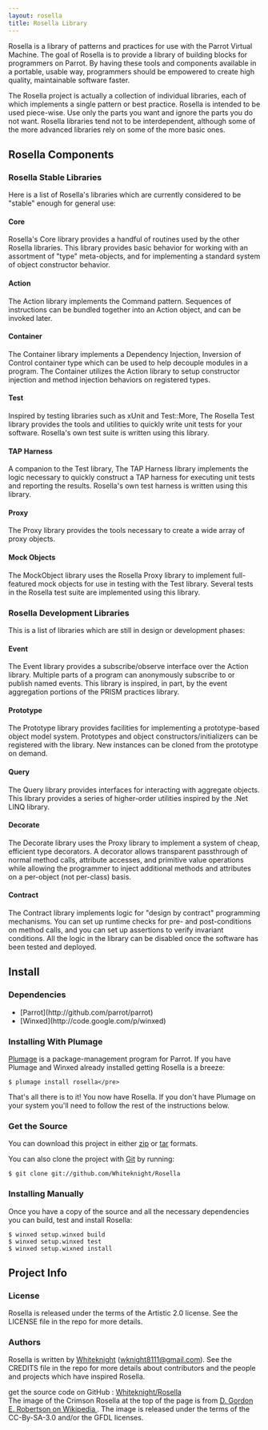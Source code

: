 ```yaml
---
layout: rosella
title: Rosella Library
---
```


Rosella is a library of patterns and practices for use with the
Parrot Virtual Machine. The goal of Rosella is to provide a
library of building blocks for programmers on Parrot. By having
these tools and components available in a portable, usable way,
programmers should be empowered to create high quality,
maintainable software faster.

The Rosella project is actually a collection of individual
libraries, each of which implements a single pattern or best
practice. Rosella is intended to be used piece-wise. Use only the
parts you want and ignore the parts you do not want. Rosella
libraries tend not to be interdependent, although some of the more
advanced libraries rely on some of the more basic ones.

## Rosella Components

### Rosella Stable Libraries

Here is a list of Rosella's libraries which are currently
considered to be "stable" enough for general use:

#### Core

Rosella's Core library provides a handful of routines used by
the other Rosella libraries. This library provides basic behavior
for working with an assortment of "type" meta-objects, and for
implementing a standard system of object constructor behavior.

#### Action

The Action library implements the Command pattern. Sequences of
instructions can be bundled together into an Action object, and
can be invoked later.

#### Container

The Container library implements a Dependency Injection, Inversion
of Control container type which can be used to help decouple
modules in a program. The Container utilizes the Action library
to setup constructor injection and method injection behaviors
on registered types.

#### Test

Inspired by testing libraries such as xUnit and Test::More,
The Rosella Test library provides the tools and utilities to
quickly write unit tests for your software. Rosella's own test
suite is written using this library.

#### TAP Harness

A companion to the Test library, The TAP Harness library
implements the logic necessary to quickly construct a TAP harness
for executing unit tests and reporting the results. Rosella's own
test harness is written using this library.

#### Proxy

The Proxy library provides the tools necessary to create a wide
array of proxy objects.

#### Mock Objects

The MockObject library uses the Rosella Proxy library to implement
full-featured mock objects for use in testing with the Test
library. Several tests in the Rosella test suite are implemented
using this library.

### Rosella Development Libraries

This is a list of libraries which are still in design or
development phases:

#### Event

The Event library provides a subscribe/observe interface over the
Action library. Multiple parts of a program can anonymously
subscribe to or publish named events. This library is inspired,
in part, by the event aggregation portions of the PRISM practices
library.

#### Prototype

The Prototype library provides facilities for implementing a
prototype-based object model system. Prototypes and object
constructors/initializers can be registered with the library. New
instances can be cloned from the prototype on demand.

#### Query

The Query library provides interfaces for interacting with
aggregate objects. This library provides a series of higher-order
utilities inspired by the .Net LINQ library.

#### Decorate

The Decorate library uses the Proxy library to implement a system
of cheap, efficient type decorators. A decorator allows
transparent passthrough of normal method calls, attribute
accesses, and primitive value operations while allowing the
programmer to inject additional methods and attributes on a
per-object (not per-class) basis.

#### Contract

The Contract library implements logic for "design by contract"
programming mechanisms. You can set up runtime checks for pre-
and post-conditions on method calls, and you can set up assertions
to verify invariant conditions. All the logic in the library can
be disabled once the software has been tested and deployed.

## Install

### Dependencies
<ul>
    <li>[Parrot](http://github.com/parrot/parrot)</li>
    <li>[Winxed](http://code.google.com/p/winxed)</li>
</ul>

### Installing With Plumage

[Plumage](http://github.com/parrot/plumage) is a
package-management program for Parrot. If you have Plumage
and Winxed already installed getting Rosella is a breeze:

    $ plumage install rosella</pre>

That's all there is to it! You now have Rosella. If you don't have
Plumage on your system you'll need to follow the rest of the
instructions below.

### Get the Source

You can download this project in either
[zip](http://github.com/Whiteknight/Rosella/zipball/master) or
[tar](http://github.com/Whiteknight/Rosella/tarball/master) formats.

You can also clone the project with [Git](http://git-scm.com)
by running:

    $ git clone git://github.com/Whiteknight/Rosella

### Installing Manually

Once you have a copy of the source and all the necessary
dependencies you can build, test and install Rosella:

    $ winxed setup.winxed build
    $ winxed setup.winxed test
    $ winxed setup.wixned install

## Project Info

### License

Rosella is released under the terms of the Artistic 2.0 license.
See the LICENSE file in the repo for more details.

### Authors

Rosella is written by [Whiteknight](http://whiteknight.github.com)
(wknight8111@gmail.com). See the CREDITS file in the repo for more details
about contributors and the people and projects which have inspired Rosella.

<div class="footer">
    get the source code on GitHub :
    <a href="http://github.com/Whiteknight/Rosella">Whiteknight/Rosella</a>
    <br/>
    The image of the Crimson Rosella at the top of the page is from
    <a href="http://commons.wikimedia.org/wiki/File:Crimson_Rosella,_Culburra_Beech.jpg">
        D. Gordon E. Robertson on Wikipedia
    </a>. The image is released under the terms of the CC-By-SA-3.0 and/or
    the GFDL licenses.
</div>

